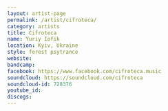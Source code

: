 ```yaml
---
layout: artist-page
permalink: /artist/cifroteca/
category: artists
title: Cifroteca
name: Yuriy Iofik
location: Kyiv, Ukraine
style: forest psytrance
website: 
bandcamp: 
facebook: https://www.facebook.com/cifroteca.music
soundcloud: https://soundcloud.com/cifroteca
soundcloud-id: 728376
youtube_id: 
discogs: 
---
```

